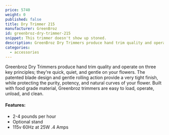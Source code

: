```yaml
---
price: 5740
weight: 0
published: false
title: Dry Trimmer 215
manufacturer: GreenBroz
id: greenbroz-dry-trimmer-215
snippet: This trimmer doesn't show up stoned.
description: GreenBroz Dry Trimmers produce hand trim quality and operate on three key principles; they're quick, quiet, and gentle.
categories:
  - accessories
---
```


Greenbroz Dry Trimmers produce hand trim quality and operate on three key principles; they're quick, quiet, and gentle on your flowers. The patented blade design and gentle rolling action provide a very tight finish, while protecting the purity, potency, and natural curves of your flower. Built with food grade material, Greenbroz trimmers are easy to load, operate, unload, and clean.

#### Features:

* 2-4 pounds per hour
* Optional stand
* 115v 60Hz at 25W .4 Amps
